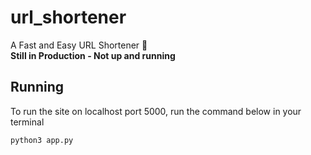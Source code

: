 # url_shortener

A Fast and Easy URL Shortener 🔗<br/>
**Still in Production - Not up and running**

## Running
To run the site on localhost port 5000, run the command below in your terminal 
```shell script
python3 app.py
```

